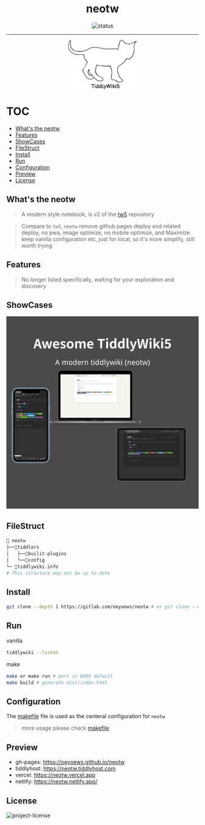 <div align="center">

<h1>neotw</h1>

<img src="https://img.shields.io/badge/Status-Ing-blueviolet.svg?style=flat-square&logo=Chakra-Ui&color=90E59A&logoColor=green" alt="status" >

<hr>

<img src="./img/white-vanilla.png" height=128 alt="cat(gitlab not support
preview repo svg?)">

</div>

# TOC

<!-- toc -->

- [What's the neotw](#whats-the-neotw)
- [Features](#features)
- [ShowCases](#showcases)
- [FileStruct](#filestruct)
- [Install](#install)
- [Run](#run)
- [Configuration](#configuration)
- [Preview](#preview)
- [License](#license)

<!-- tocstop -->

## What's the neotw

> A modern style notebook, is v2 of the [tw5](https://github.com/oeyoews/tw5) repository

> Compare to `tw5`, `neotw` remove github pages deploy and related deploy, no pwa, image optimize, no mobile
> optimize, and Maximize keep vanilla configuration etc, just for local, so it's more simplify, still worth trying

## Features

> No longer listed specifically, waiting for your exploration and discovery

## ShowCases

<img src="img/showcase.png"/>

## FileStruct

```bash
📁 neotw
├──📁tiddlers
│   ├──📁builit-plugins
│   └──📁config
└─ 📝tiddlywiki.info
# This structure may not be up to date
```

## Install

```bash
git clone --depth 1 https://gitlab.com/oeyoews/neotw # or git clone --depth 1 https://github.com/oeyoews/neotw
```

## Run

vanilla

```bash
tiddlywiki --listen
```

make

```bash
make or make run # port is 8099 default
make build # generate dist/index.html
```

## Configuration

The [makefile](makefile) file is used as the centeral configuration for `neotw`

> more usage please check [makefile](makefile)

## Preview

- gh-pages: https://oeyoews.github.io/neotw
- tiddlyhost: https://neotw.tiddlyhost.com
- vercel: https://neotw.vercel.app
- netlify: https://neotw.netlify.app/

## License

<img src="https://img.shields.io/badge/License-MIT-blueviolet.svg?style=flat-square&color=blue" alt="project-license">

